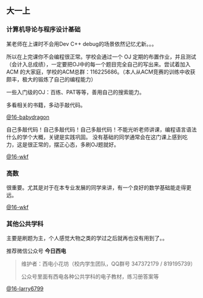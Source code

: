 ## 大一上



### 计算机导论与程序设计基础

某老师在上课时不会用Dev C++ debug的场景依然记忆尤新。。。

所以在上完课你不会编程很正常。学校会通过一个 OJ 定期的布置作业，并且测试（会计入总成绩），一定要把OJ中的每一个题目完全自己的写出来。尝试着加入 ACM 的大家庭，学校的ACM总群：116225686。（本人从ACM竞赛的训练中收获颇丰，极大的锻炼了自己的编程能力）

一些入门级的OJ：百练、PAT等等，善用自己的搜索能力。

多看相关的书籍，多动手敲代码。

[@16-babydragon](<https://github.com/baolintian>)

自己多敲代码！自己多敲代码！自己多敲代码！不能光听老师讲课，编程语言语法什么的学个大概，关键是实践巩固。
没有基础的同学通常会在这门课上感到吃力，这是很正常的，摆正心态，多刷OJ题就好。

[@16-wkf](<https://github.com/kfwang-jpg>)


### 高数

很重要。尤其是对于在本专业发展的同学来讲，有一个良好的数学基础能走得更远。

[@16-wkf](<https://github.com/kfwang-jpg>)

### 其他公共学科

主要是刷题为主，个人感觉大物之类的学过之后就再也没有用到了。。

推荐微信公众号 **今日西电** 

>  维护者：西电小花坊（校内学生团队，QQ群号 347372179 / 819195739）
>
>  公众号里面有西电各种公共学科的电子教材，练习册答案等

[@16-larry6799](<https://github.com/larry6799>)